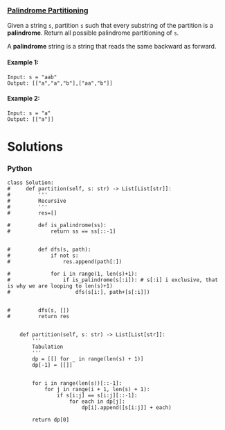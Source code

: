 ### [Palindrome Partitioning](https://leetcode.com/problems/palindrome-partitioning/) <br>

Given a string `s`, partition `s` such that every substring of the partition is a **palindrome**. Return all possible palindrome partitioning of `s`.

A **palindrome** string is a string that reads the same backward as forward.

 




#### Example 1:

```
Input: s = "aab"
Output: [["a","a","b"],["aa","b"]]

```

#### Example 2:

```
Input: s = "a"
Output: [["a"]]

```


# Solutions

### Python
```
class Solution:
#     def partition(self, s: str) -> List[List[str]]:
#         '''
#         Recursive
#         '''
#         res=[]  

#         def is_palindrome(ss):
#             return ss == ss[::-1]  
        
        
#         def dfs(s, path):
#             if not s: 
#                 res.append(path[:])
                
#             for i in range(1, len(s)+1):
#                 if is_palindrome(s[:i]): # s[:i] i exclusive, that is why we are looping to len(s)+1)
#                     dfs(s[i:], path+[s[:i]])
                    
                
#         dfs(s, [])
#         return res
    
    
    def partition(self, s: str) -> List[List[str]]:
        '''
        Tabulation
        '''
        dp = [[] for _ in range(len(s) + 1)]
        dp[-1] = [[]]
        
        
        for i in range(len(s))[::-1]:
            for j in range(i + 1, len(s) + 1):
                if s[i:j] == s[i:j][::-1]:
                    for each in dp[j]:
                        dp[i].append([s[i:j]] + each)
                        
        return dp[0]

```
